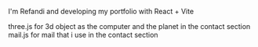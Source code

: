 I'm Refandi and developing my portfolio with React + Vite

three.js for 3d object as the computer and the planet in the contact section  
mail.js for mail that i use in the contact section
